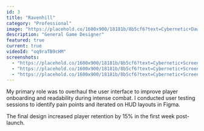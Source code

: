 ```yaml
---
id: 3
title: "Ravenhill"
category: "Professional"
image: "https://placehold.co/1600x900/18181b/8b5cf6?text=Cybernetic+Dawn"
description: "General Game Designer"
featured: true
current: true
videoId: "oq9raTB9cHM"
screenshots:
  - "https://placehold.co/1600x900/18181b/8b5cf6?text=Cybernetic+Screenshot+1"
  - "https://placehold.co/1600x900/18181b/8b5cf6?text=Cybernetic+Screenshot+2"
  - "https://placehold.co/1600x900/18181b/8b5cf6?text=Cybernetic+Screenshot+3"
---
```


My primary role was to overhaul the user interface to improve player onboarding and readability during intense combat. I conducted user testing sessions to identify pain points and iterated on HUD layouts in Figma.

The final design increased player retention by 15% in the first week post-launch.